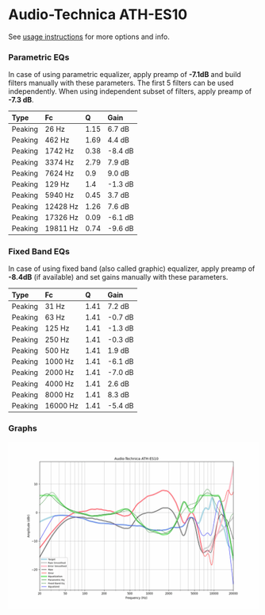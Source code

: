 # Audio-Technica ATH-ES10
See [usage instructions](https://github.com/jaakkopasanen/AutoEq#usage) for more options and info.

### Parametric EQs
In case of using parametric equalizer, apply preamp of **-7.1dB** and build filters manually
with these parameters. The first 5 filters can be used independently.
When using independent subset of filters, apply preamp of **-7.3 dB**.

| Type    | Fc       |    Q | Gain    |
|:--------|:---------|:-----|:--------|
| Peaking | 26 Hz    | 1.15 | 6.7 dB  |
| Peaking | 462 Hz   | 1.69 | 4.4 dB  |
| Peaking | 1742 Hz  | 0.38 | -8.4 dB |
| Peaking | 3374 Hz  | 2.79 | 7.9 dB  |
| Peaking | 7624 Hz  | 0.9  | 9.0 dB  |
| Peaking | 129 Hz   | 1.4  | -1.3 dB |
| Peaking | 5940 Hz  | 0.45 | 3.7 dB  |
| Peaking | 12428 Hz | 1.26 | 7.6 dB  |
| Peaking | 17326 Hz | 0.09 | -6.1 dB |
| Peaking | 19811 Hz | 0.74 | -9.6 dB |

### Fixed Band EQs
In case of using fixed band (also called graphic) equalizer, apply preamp of **-8.4dB**
(if available) and set gains manually with these parameters.

| Type    | Fc       |    Q | Gain    |
|:--------|:---------|:-----|:--------|
| Peaking | 31 Hz    | 1.41 | 7.2 dB  |
| Peaking | 63 Hz    | 1.41 | -0.7 dB |
| Peaking | 125 Hz   | 1.41 | -1.3 dB |
| Peaking | 250 Hz   | 1.41 | -0.3 dB |
| Peaking | 500 Hz   | 1.41 | 1.9 dB  |
| Peaking | 1000 Hz  | 1.41 | -6.1 dB |
| Peaking | 2000 Hz  | 1.41 | -7.0 dB |
| Peaking | 4000 Hz  | 1.41 | 2.6 dB  |
| Peaking | 8000 Hz  | 1.41 | 8.3 dB  |
| Peaking | 16000 Hz | 1.41 | -5.4 dB |

### Graphs
![](./Audio-Technica%20ATH-ES10.png)